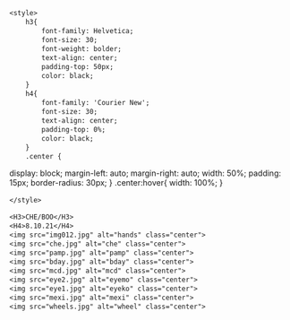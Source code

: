 
<html lang="en">
<head>
    <meta name="viewport" content="width=device-width, initial-scale=1">
    <link href="bootstrap.css" rel="stylesheet">

    <style>
        h3{
            font-family: Helvetica;
            font-size: 30;
            font-weight: bolder;
            text-align: center;
            padding-top: 50px;
            color: black;
        }
        h4{
            font-family: 'Courier New';
            font-size: 30;    
            text-align: center;
            padding-top: 0%;
            color: black;
        }
        .center {
  display: block;
  margin-left: auto;
  margin-right: auto;
  width: 50%;
  padding: 15px;
  border-radius: 30px;
}
.center:hover{
 width: 100%;
}

    </style>
</head>
<body>
    <div class="row">
    <div class="col-lg-3">
    </div>
<div class="col-lg-6" id ="name">
    
    <H3>CHE/BOO</H3>
    <H4>8.10.21</H4>
    <img src="img012.jpg" alt="hands" class="center">
    <img src="che.jpg" alt="che" class="center">
    <img src="pamp.jpg" alt="pamp" class="center">
    <img src="bday.jpg" alt="bday" class="center">
    <img src="mcd.jpg" alt="mcd" class="center">
    <img src="eye2.jpg" alt="eyemo" class="center">
    <img src="eye1.jpg" alt="eyeko" class="center">
    <img src="mexi.jpg" alt="mexi" class="center">
    <img src="wheels.jpg" alt="wheel" class="center">
</div>
<div class="col-lg-3">
</div>
</div>
</body>
</html>
